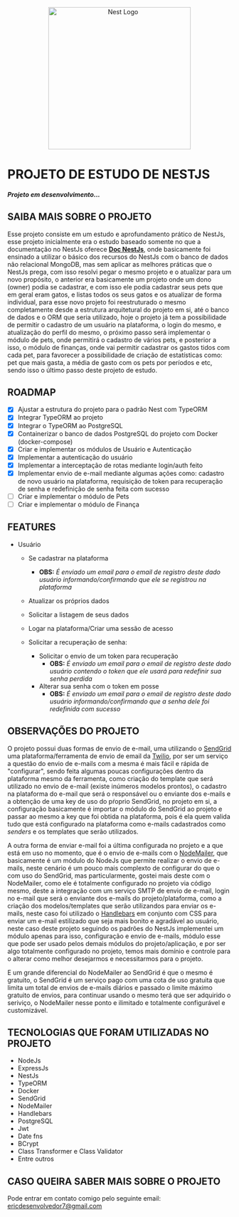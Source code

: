 <p align="center">
  <a href="http://nestjs.com/" target="blank"><img src="https://nestjs.com/img/logo_text.svg" width="320" alt="Nest Logo" /></a>
</p>

# PROJETO DE ESTUDO DE NESTJS

##### Projeto em desenvolvimento...

## SAIBA MAIS SOBRE O PROJETO

Esse projeto consiste em um estudo e aprofundamento prático de NestJs, esse projeto inicialmente era o estudo baseado somente no que a documentação no NestJs oferece **[Doc NestJs](https://docs.nestjs.com/)**, onde basicamente foi ensinado a utilizar o básico dos recursos do NestJs com o banco de dados não relacional MongoDB, mas sem aplicar as melhores práticas que o NestJs prega, com isso resolvi pegar o mesmo projeto e o atualizar para um novo propósito, o anterior era basicamente um projeto onde um dono (owner) podia se cadastrar, e com isso ele podia cadastrar seus pets que em geral eram gatos, e listas todos os seus gatos e os atualizar de forma individual, para esse novo projeto foi reestruturado o mesmo completamente desde a estrutura arquitetural do projeto em si, até o banco de dados e o ORM que seria utilizado, hoje o projeto já tem a possibilidade de permitir o cadastro de um usuário na plataforma, o login do mesmo, e atualização do perfil do mesmo, o próximo passo será implementar o módulo de pets, onde permitirá o cadastro de vários pets, e posterior a isso, o módulo de finanças, onde vai permitir cadastrar os gastos tidos com cada pet, para favorecer a possibilidade de criação de estatísticas como: pet que mais gasta, a média de gasto com os pets por períodos e etc, sendo isso o último passo deste projeto de estudo.

## ROADMAP

- [x] Ajustar a estrutura do projeto para o padrão Nest com TypeORM
- [x] Integrar TypeORM ao projeto
- [x] Integrar o TypeORM ao PostgreSQL
- [x] Containerizar o banco de dados PostgreSQL do projeto com Docker (docker-compose)
- [x] Criar e implementar os módulos de Usuário e Autenticação
- [x] Implementar a autenticação do usuário
- [x] Implementar a interceptação de rotas mediante login/auth feito
- [x] Implementar envio de e-mail mediante algumas ações como: cadastro de novo usuário na plataforma, requisição de token para recuperação de senha e redefinição de senha feita com sucesso
- [ ] Criar e implementar o módulo de Pets
- [ ] Criar e implementar o módulo de Finança

## FEATURES

* Usuário

  * Se cadastrar na plataforma
    * **OBS:** *É enviado um email para o email de registro deste dado usuário informando/confirmando que ele se registrou na plataforma*
  * Atualizar os próprios dados
  * Solicitar a listagem de seus dados
  * Logar na plataforma/Criar uma sessão de acesso
  * Solicitar a recuperação de senha:

    * Solicitar o envio de um token para recuperação
      * **OBS:** *É enviado um email para o email de registro deste dado usuário contendo o token que ele usará para redefinir sua senha perdida*
    * Alterar sua senha com o token em posse
      * **OBS:** *É enviado um email para o email de registro deste dado usuário informando/confirmando que a senha dele foi redefinida com sucesso*

## OBSERVAÇÕES DO PROJETO

O projeto possui duas formas de envio de e-mail, uma utilizando o [SendGrid](https://sendgrid.com/) uma plataforma/ferramenta de envio de email da [Twilio](https://www.twilio.com/pt-br/), por ser um serviço a questão do envio de e-mails com a mesma é mais fácil e rápida de "configurar", sendo feita algumas poucas configurações dentro da plataforma mesmo da ferramenta, como criação do template que será utilizado no envio de e-mail (existe inúmeros modelos prontos), o cadastro na plataforma do e-mail que será o responsável ou o enviante dos e-mails e a obtenção de uma key de uso do pŕoprio SendGrid, no projeto em si, a configuração basicamente é importar o módulo do SendGrid ao projeto e passar ao mesmo a key que foi obtida na plataforma, pois é ela quem valida tudo que está configurado na plataforma como e-mails cadastrados como *senders* e os templates que serão utilizados.

A outra forma de enviar e-mail foi a última configurada no projeto e a que está em uso no momento, que é o envio de e-mails com o [NodeMailer](https://nodemailer.com/about/), que basicamente é um módulo do NodeJs que permite realizar o envio de e-mails, neste cenário é um pouco mais complexto de configurar do que o com uso do SendGrid, mas particularmente, gostei mais deste com o NodeMailer, como ele é totalmente configurado no projeto via código mesmo, deste a integração com um serviço SMTP de envio de e-mail, login no e-mail que será o enviante dos e-mails do projeto/plataforma, como a criação dos modelos/templates que serão utilizandos para enviar os e-mails, neste caso foi utilizado o [Handlebars](https://handlebarsjs.com/) em conjunto com CSS para enviar um e-mail estilizado que seja mais bonito e agradável ao usuário, neste caso deste projeto seguindo os padrões do NestJs implementei um módulo apenas para isso, configuração e envio de e-mails, módulo esse que pode ser usado pelos demais módulos do projeto/aplicação, e por ser algo totalmente configurado no projeto, temos mais domínio e controle para o alterar como melhor desejarmos e necessitarmos para o projeto.

E um grande diferencial do NodeMailer ao SendGrid é que o mesmo é gratuito, o SendGrid é um serviço pago com uma cota de uso gratuita que limita um total de envios de e-mails diários e passado o limite máximo gratuito de envios, para continuar usando o mesmo terá que ser adquirido o seriviço, o NodeMailer nesse ponto e ilimitado e totalmente configurável e customizável.

## TECNOLOGIAS QUE FORAM UTILIZADAS NO PROJETO
* NodeJs
* ExpressJs
* NestJs
* TypeORM
* Docker
* SendGrid
* NodeMailer
* Handlebars
* PostgreSQL
* Jwt
* Date fns
* BCrypt
* Class Transformer e Class Validator
* Entre outros

## CASO QUEIRA SABER MAIS SOBRE O PROJETO

Pode entrar em contato comigo pelo seguinte email: ericdesenvolvedor7@gmail.com
